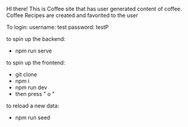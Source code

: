 HI there! This is Coffee site that has user generated content of coffee. 
Coffee Recipes are created and favorited to the user 

To login: 
username: test
password: testP

to spin up the backend: 
- npm run serve

to spin up the frontend: 
-  git clone
-  npm i
-  npm run dev
-  then press " o "

to reload a new data: 
- npm run seed

